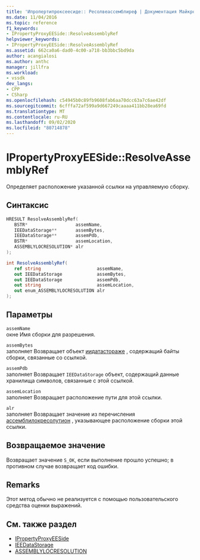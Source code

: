 ```yaml
---
title: 'Ипропертипроксеесиде:: Ресолвеассемблиреф | Документация Майкрософт'
ms.date: 11/04/2016
ms.topic: reference
f1_keywords:
- IPropertyProxyEESide::ResolveAssemblyRef
helpviewer_keywords:
- IPropertyProxyEESide::ResolveAssemblyRef
ms.assetid: 662ca0a6-dad0-4c00-a718-bb3bbc5bd9da
author: acangialosi
ms.author: anthc
manager: jillfra
ms.workload:
- vssdk
dev_langs:
- CPP
- CSharp
ms.openlocfilehash: c54945b0c89fb9608fab6aa70dcc63a7c6ae42df
ms.sourcegitcommit: 6cfffa72af599a9d667249caaaa411bb28ea69fd
ms.translationtype: MT
ms.contentlocale: ru-RU
ms.lasthandoff: 09/02/2020
ms.locfileid: "80714878"
---
```

# <a name="ipropertyproxyeesideresolveassemblyref"></a>IPropertyProxyEESide::ResolveAssemblyRef
Определяет расположение указанной ссылки на управляемую сборку.

## <a name="syntax"></a>Синтаксис

```cpp
HRESULT ResolveAssemblyRef(
   BSTR*                  assemName,
   IEEDataStorage**       assemBytes,
   IEEDataStorage**       assemPdb,
   BSTR*                  assemLocation,
   ASSEMBLYLOCRESOLUTION* alr
);
```

```csharp
int ResolveAssemblyRef(
   ref string                     assemName,
   out IEEDataStorage             assemBytes,
   out IEEDataStorage             assemPdb,
   out string                     assemLocation,
   out enum_ASSEMBLYLOCRESOLUTION alr
);
```

## <a name="parameters"></a>Параметры
`assemName`\
окне Имя сборки для разрешения.

`assemBytes`\
заполняет Возвращает объект [иидатастораже](../../../extensibility/debugger/reference/ieedatastorage.md) , содержащий байты сборки, связанные со ссылкой.

`assemPdb`\
заполняет Возвращает `IEEDataStorage` объект, содержащий данные хранилища символов, связанные с этой ссылкой.

`assemLocation`\
заполняет Возвращает расположение пути для этой ссылки.

`alr`\
заполняет Возвращает значение из перечисления [ассемблилокресолутион](../../../extensibility/debugger/reference/assemblylocresolution.md) , указывающее расположение сборки этой ссылки.

## <a name="return-value"></a>Возвращаемое значение
 Возвращает значение `S_OK`, если выполнение прошло успешно; в противном случае возвращает код ошибки.

## <a name="remarks"></a>Remarks
 Этот метод обычно не реализуется с помощью пользовательского средства оценки выражений.

## <a name="see-also"></a>См. также раздел
- [IPropertyProxyEESide](../../../extensibility/debugger/reference/ipropertyproxyeeside.md)
- [IEEDataStorage](../../../extensibility/debugger/reference/ieedatastorage.md)
- [ASSEMBLYLOCRESOLUTION](../../../extensibility/debugger/reference/assemblylocresolution.md)
